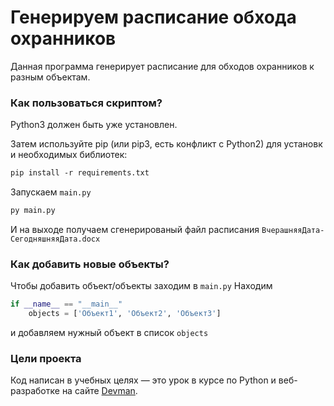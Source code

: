 # Генерируем расписание обхода охранников

Данная программа генерирует расписание для обходов охранников к разным объектам.

### Как пользоваться скриптом?

Python3 должен быть уже установлен.

Затем используйте pip (или pip3, есть конфликт с Python2) для установки необходимых библиотек:
```bash
pip install -r requirements.txt
```

Запускаем ```main.py```
```bash
py main.py
```

И на выходе получаем сгенерированый файл расписания ```ВчерашняяДата-СегодняшняяДата.docx```

### Как добавить новые объекты?

Чтобы добавить объект/объекты заходим в ```main.py```
Находим  
```python
if __name__ == "__main__"
    objects = ['Объект1', 'Объект2', 'Объект3']
```
и добавляем нужный объект в список ```objects```
### Цели проекта

Код написан в учебных целях — это урок в курсе по Python и веб-разработке на сайте [Devman](https://dvmn.org).